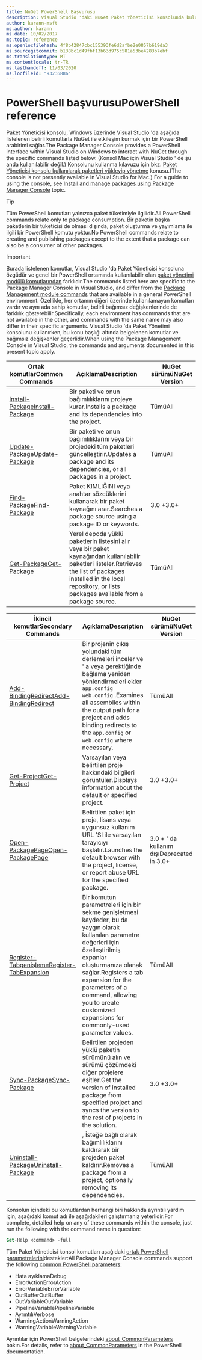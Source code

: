 ```yaml
---
title: NuGet PowerShell Başvurusu
description: Visual Studio 'daki NuGet Paket Yöneticisi konsolunda bulunan PowerShell komutlarına yönelik tüm başvuru.
author: karann-msft
ms.author: karann
ms.date: 10/02/2017
ms.topic: reference
ms.openlocfilehash: 4f8b42847cbc155393fe6d2afbe2e0857b619da3
ms.sourcegitcommit: b138bc1d49fbf13b63d975c581a53be4283b7ebf
ms.translationtype: MT
ms.contentlocale: tr-TR
ms.lasthandoff: 11/03/2020
ms.locfileid: "93236886"
---
```

# <a name="powershell-reference"></a><span data-ttu-id="ea12b-103">PowerShell başvurusu</span><span class="sxs-lookup"><span data-stu-id="ea12b-103">PowerShell reference</span></span>

<span data-ttu-id="ea12b-104">Paket Yöneticisi konsolu, Windows üzerinde Visual Studio 'da aşağıda listelenen belirli komutlarla NuGet ile etkileşim kurmak için bir PowerShell arabirimi sağlar.</span><span class="sxs-lookup"><span data-stu-id="ea12b-104">The Package Manager Console provides a PowerShell interface within Visual Studio on Windows to interact with NuGet through the specific commands listed below.</span></span> <span data-ttu-id="ea12b-105">(Konsol Mac için Visual Studio ' de şu anda kullanılabilir değil.) Konsolunu kullanma kılavuzu için bkz. [Paket Yöneticisi konsolu kullanılarak paketleri yükleyip yönetme](../consume-packages/install-use-packages-powershell.md) konusu.</span><span class="sxs-lookup"><span data-stu-id="ea12b-105">(The console is not presently available in Visual Studio for Mac.) For a guide to using the console, see [Install and manage packages using Package Manager Console](../consume-packages/install-use-packages-powershell.md) topic.</span></span>

> [!Tip]
> <span data-ttu-id="ea12b-106">Tüm PowerShell komutları yalnızca paket tüketimiyle ilgilidir.</span><span class="sxs-lookup"><span data-stu-id="ea12b-106">All PowerShell commands relate only to package consumption.</span></span> <span data-ttu-id="ea12b-107">Bir paketin başka paketlerin bir tüketicisi de olması dışında, paket oluşturma ve yayımlama ile ilgili bir PowerShell komutu yoktur.</span><span class="sxs-lookup"><span data-stu-id="ea12b-107">No PowerShell commands relate to creating and publishing packages except to the extent that a package can also be a consumer of other packages.</span></span>

> [!Important]
> <span data-ttu-id="ea12b-108">Burada listelenen komutlar, Visual Studio 'da Paket Yöneticisi konsoluna özgüdür ve genel bir PowerShell ortamında kullanılabilir olan [paket yönetimi modülü komutlarından](/powershell/module/packagemanagement/?view=powershell-6) farklıdır.</span><span class="sxs-lookup"><span data-stu-id="ea12b-108">The commands listed here are specific to the Package Manager Console in Visual Studio, and differ from the [Package Management module commands](/powershell/module/packagemanagement/?view=powershell-6) that are available in a general PowerShell environment.</span></span> <span data-ttu-id="ea12b-109">Özellikle, her ortamın diğeri üzerinde kullanılamayan komutları vardır ve aynı ada sahip komutlar, belirli bağımsız değişkenlerinde de farklılık gösterebilir.</span><span class="sxs-lookup"><span data-stu-id="ea12b-109">Specifically, each environment has commands that are not available in the other, and commands with the same name may also differ in their specific arguments.</span></span> <span data-ttu-id="ea12b-110">Visual Studio 'da Paket Yönetimi konsolunu kullanırken, bu konu başlığı altında belgelenen komutlar ve bağımsız değişkenler geçerlidir.</span><span class="sxs-lookup"><span data-stu-id="ea12b-110">When using the Package Management Console in Visual Studio, the commands and arguments documented in this present topic apply.</span></span>

| <span data-ttu-id="ea12b-111">Ortak komutlar</span><span class="sxs-lookup"><span data-stu-id="ea12b-111">Common Commands</span></span> | <span data-ttu-id="ea12b-112">Açıklama</span><span class="sxs-lookup"><span data-stu-id="ea12b-112">Description</span></span> | <span data-ttu-id="ea12b-113">NuGet sürümü</span><span class="sxs-lookup"><span data-stu-id="ea12b-113">NuGet Version</span></span> |
| --- | --- | --- |
| [<span data-ttu-id="ea12b-114">Install-Package</span><span class="sxs-lookup"><span data-stu-id="ea12b-114">Install-Package</span></span>](ps-reference/ps-ref-install-package.md) | <span data-ttu-id="ea12b-115">Bir paketi ve onun bağımlılıklarını projeye kurar.</span><span class="sxs-lookup"><span data-stu-id="ea12b-115">Installs a package and its dependencies into the project.</span></span> | <span data-ttu-id="ea12b-116">Tümü</span><span class="sxs-lookup"><span data-stu-id="ea12b-116">All</span></span> |
| [<span data-ttu-id="ea12b-117">Update-Package</span><span class="sxs-lookup"><span data-stu-id="ea12b-117">Update-Package</span></span>](ps-reference/ps-ref-update-package.md) | <span data-ttu-id="ea12b-118">Bir paketi ve onun bağımlılıklarını veya bir projedeki tüm paketleri güncelleştirir.</span><span class="sxs-lookup"><span data-stu-id="ea12b-118">Updates a package and its dependencies, or all packages in a project.</span></span> | <span data-ttu-id="ea12b-119">Tümü</span><span class="sxs-lookup"><span data-stu-id="ea12b-119">All</span></span> |
| [<span data-ttu-id="ea12b-120">Find-Package</span><span class="sxs-lookup"><span data-stu-id="ea12b-120">Find-Package</span></span>](ps-reference/ps-ref-find-package.md) | <span data-ttu-id="ea12b-121">Paket KIMLIĞINI veya anahtar sözcüklerini kullanarak bir paket kaynağını arar.</span><span class="sxs-lookup"><span data-stu-id="ea12b-121">Searches a package source using a package ID or keywords.</span></span> | <span data-ttu-id="ea12b-122">3.0 +</span><span class="sxs-lookup"><span data-stu-id="ea12b-122">3.0+</span></span> |
| [<span data-ttu-id="ea12b-123">Get-Package</span><span class="sxs-lookup"><span data-stu-id="ea12b-123">Get-Package</span></span>](ps-reference/ps-ref-get-package.md) | <span data-ttu-id="ea12b-124">Yerel depoda yüklü paketlerin listesini alır veya bir paket kaynağından kullanılabilir paketleri listeler.</span><span class="sxs-lookup"><span data-stu-id="ea12b-124">Retrieves the list of packages installed in the local repository, or lists packages available from a package source.</span></span> | <span data-ttu-id="ea12b-125">Tümü</span><span class="sxs-lookup"><span data-stu-id="ea12b-125">All</span></span> |

| <span data-ttu-id="ea12b-126">İkincil komutlar</span><span class="sxs-lookup"><span data-stu-id="ea12b-126">Secondary Commands</span></span> | <span data-ttu-id="ea12b-127">Açıklama</span><span class="sxs-lookup"><span data-stu-id="ea12b-127">Description</span></span> | <span data-ttu-id="ea12b-128">NuGet sürümü</span><span class="sxs-lookup"><span data-stu-id="ea12b-128">NuGet Version</span></span> |
| --- | --- | --- |
| [<span data-ttu-id="ea12b-129">Add-BindingRedirect</span><span class="sxs-lookup"><span data-stu-id="ea12b-129">Add-BindingRedirect</span></span>](ps-reference/ps-ref-add-bindingredirect.md) | <span data-ttu-id="ea12b-130">Bir projenin çıkış yolundaki tüm derlemeleri inceler ve ' a veya gerektiğinde bağlama yeniden yönlendirmeleri ekler `app.config` `web.config` .</span><span class="sxs-lookup"><span data-stu-id="ea12b-130">Examines all assemblies within the output path for a project and adds binding redirects to the `app.config` or `web.config` where necessary.</span></span> | <span data-ttu-id="ea12b-131">Tümü</span><span class="sxs-lookup"><span data-stu-id="ea12b-131">All</span></span> |
| [<span data-ttu-id="ea12b-132">Get-Project</span><span class="sxs-lookup"><span data-stu-id="ea12b-132">Get-Project</span></span>](ps-reference/ps-ref-get-project.md) | <span data-ttu-id="ea12b-133">Varsayılan veya belirtilen proje hakkındaki bilgileri görüntüler.</span><span class="sxs-lookup"><span data-stu-id="ea12b-133">Displays information about the default or specified project.</span></span> | <span data-ttu-id="ea12b-134">3.0 +</span><span class="sxs-lookup"><span data-stu-id="ea12b-134">3.0+</span></span> |
| [<span data-ttu-id="ea12b-135">Open-PackagePage</span><span class="sxs-lookup"><span data-stu-id="ea12b-135">Open-PackagePage</span></span>](ps-reference/ps-ref-open-packagepage.md) | <span data-ttu-id="ea12b-136">Belirtilen paket için proje, lisans veya uygunsuz kullanım URL 'SI ile varsayılan tarayıcıyı başlatır.</span><span class="sxs-lookup"><span data-stu-id="ea12b-136">Launches the default browser with the project, license, or report abuse URL for the specified package.</span></span> | <span data-ttu-id="ea12b-137">3.0 + ' da kullanım dışı</span><span class="sxs-lookup"><span data-stu-id="ea12b-137">Deprecated in 3.0+</span></span> |
| [<span data-ttu-id="ea12b-138">Register-Tabgenişleme</span><span class="sxs-lookup"><span data-stu-id="ea12b-138">Register-TabExpansion</span></span>](ps-reference/ps-ref-register-tabexpansion.md) | <span data-ttu-id="ea12b-139">Bir komutun parametreleri için bir sekme genişletmesi kaydeder, bu da yaygın olarak kullanılan parametre değerleri için özelleştirilmiş expanlar oluşturmanıza olanak sağlar.</span><span class="sxs-lookup"><span data-stu-id="ea12b-139">Registers a tab expansion for the parameters of a command, allowing you to create customized expansions for commonly-used parameter values.</span></span> | <span data-ttu-id="ea12b-140">Tümü</span><span class="sxs-lookup"><span data-stu-id="ea12b-140">All</span></span> |
| [<span data-ttu-id="ea12b-141">Sync-Package</span><span class="sxs-lookup"><span data-stu-id="ea12b-141">Sync-Package</span></span>](ps-reference/ps-ref-sync-package.md) | <span data-ttu-id="ea12b-142">Belirtilen projeden yüklü paketin sürümünü alın ve sürümü çözümdeki diğer projelere eşitler.</span><span class="sxs-lookup"><span data-stu-id="ea12b-142">Get the version of installed package from specified project and syncs the version to the rest of projects in the solution.</span></span> | <span data-ttu-id="ea12b-143">3.0 +</span><span class="sxs-lookup"><span data-stu-id="ea12b-143">3.0+</span></span> |
| [<span data-ttu-id="ea12b-144">Uninstall-Package</span><span class="sxs-lookup"><span data-stu-id="ea12b-144">Uninstall-Package</span></span>](ps-reference/ps-ref-uninstall-package.md) | <span data-ttu-id="ea12b-145">, İsteğe bağlı olarak bağımlılıklarını kaldırarak bir projeden paket kaldırır.</span><span class="sxs-lookup"><span data-stu-id="ea12b-145">Removes a package from a project, optionally removing its dependencies.</span></span> | <span data-ttu-id="ea12b-146">Tümü</span><span class="sxs-lookup"><span data-stu-id="ea12b-146">All</span></span> |

<span data-ttu-id="ea12b-147">Konsolun içindeki bu komutlardan herhangi biri hakkında ayrıntılı yardım için, aşağıdaki komut adı ile aşağıdakileri çalıştırmanız yeterlidir:</span><span class="sxs-lookup"><span data-stu-id="ea12b-147">For complete, detailed help on any of these commands within the console, just run the following with the command name in question:</span></span>

```ps
Get-Help <command> -full
```

<span data-ttu-id="ea12b-148">Tüm Paket Yöneticisi konsol komutları aşağıdaki [ortak PowerShell parametrelerini](/powershell/module/microsoft.powershell.core/about/about_commonparameters)destekler:</span><span class="sxs-lookup"><span data-stu-id="ea12b-148">All Package Manager Console commands support the following [common PowerShell parameters](/powershell/module/microsoft.powershell.core/about/about_commonparameters):</span></span>

- <span data-ttu-id="ea12b-149">Hata ayıklama</span><span class="sxs-lookup"><span data-stu-id="ea12b-149">Debug</span></span>
- <span data-ttu-id="ea12b-150">ErrorAction</span><span class="sxs-lookup"><span data-stu-id="ea12b-150">ErrorAction</span></span>
- <span data-ttu-id="ea12b-151">ErrorVariable</span><span class="sxs-lookup"><span data-stu-id="ea12b-151">ErrorVariable</span></span>
- <span data-ttu-id="ea12b-152">OutBuffer</span><span class="sxs-lookup"><span data-stu-id="ea12b-152">OutBuffer</span></span>
- <span data-ttu-id="ea12b-153">OutVariable</span><span class="sxs-lookup"><span data-stu-id="ea12b-153">OutVariable</span></span>
- <span data-ttu-id="ea12b-154">PipelineVariable</span><span class="sxs-lookup"><span data-stu-id="ea12b-154">PipelineVariable</span></span>
- <span data-ttu-id="ea12b-155">Ayrıntılı</span><span class="sxs-lookup"><span data-stu-id="ea12b-155">Verbose</span></span>
- <span data-ttu-id="ea12b-156">WarningAction</span><span class="sxs-lookup"><span data-stu-id="ea12b-156">WarningAction</span></span>
- <span data-ttu-id="ea12b-157">WarningVariable</span><span class="sxs-lookup"><span data-stu-id="ea12b-157">WarningVariable</span></span>

<span data-ttu-id="ea12b-158">Ayrıntılar için PowerShell belgelerindeki [about_CommonParameters](/powershell/module/microsoft.powershell.core/about/about_commonparameters) bakın.</span><span class="sxs-lookup"><span data-stu-id="ea12b-158">For details, refer to [about_CommonParameters](/powershell/module/microsoft.powershell.core/about/about_commonparameters) in the PowerShell documentation.</span></span>